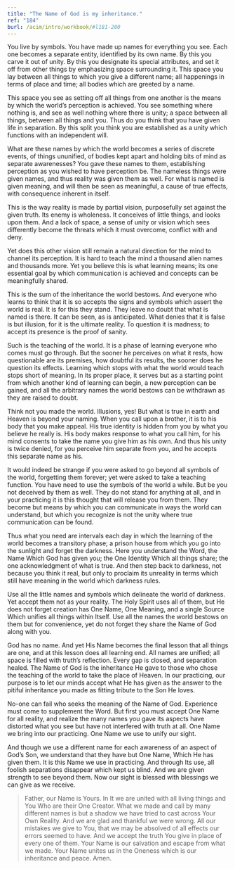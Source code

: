 ```yaml
---
title: "The Name of God is my inheritance."
ref: "184"
burl: /acim/intro/workbook/#l181-200
---
```


You live by symbols. You have made up names for everything you see. Each
one becomes a separate entity, identified by its own name. By this you
carve it out of unity. By this you designate its special attributes, and
set it off from other things by emphasizing space surrounding it. This
space you lay between all things to which you give a different name; all
happenings in terms of place and time; all bodies which are greeted by a
name.

This space you see as setting off all things from one another is the
means by which the world’s perception is achieved. You see something
where nothing is, and see as well nothing where there is unity; a space
between all things, between all things and you. Thus do you think that
you have given life in separation. By this split you think you are
established as a unity which functions with an independent will.

What are these names by which the world becomes a series of discrete
events, of things ununified, of bodies kept apart and holding bits of
mind as separate awarenesses? You gave these names to them, establishing
perception as you wished to have perception be. The nameless things were
given names, and thus reality was given them as well. For what is named
is given meaning, and will then be seen as meaningful, a cause of true
effects, with consequence inherent in itself.

This is the way reality is made by partial vision, purposefully set
against the given truth. Its enemy is wholeness. It conceives of little
things, and looks upon them. And a lack of space, a sense of unity or
vision which sees differently become the threats which it must overcome,
conflict with and deny.

Yet does this other vision still remain a natural direction for the mind
to channel its perception. It is hard to teach the mind a thousand alien
names and thousands more. Yet you believe this is what learning means;
its one essential goal by which communication is achieved and concepts
can be meaningfully shared.

This is the sum of the inheritance the world bestows. And everyone who
learns to think that it is so accepts the signs and
symbols which assert the world is real. It is for this they stand. They
leave no doubt that what is named is there. It can be seen, as is
anticipated. What denies that it is false is but illusion, for it is the
ultimate reality. To question it is madness; to accept its presence is
the proof of sanity.

Such is the teaching of the world. It is a phase of learning everyone
who comes must go through. But the sooner he perceives on what it rests,
how questionable are its premises, how doubtful its results, the sooner
does he question its effects. Learning which stops with what the world
would teach stops short of meaning. In its proper place, it serves but
as a starting point from which another kind of learning can begin, a new
perception can be gained, and all the arbitrary names the world bestows
can be withdrawn as they are raised to doubt.

Think not you made the world. Illusions, yes! But what is true in earth
and Heaven is beyond your naming. When you call upon a brother, it is to
his body that you make appeal. His true identity is hidden from you by
what you believe he really is. His body makes response to what you call
him, for his mind consents to take the name you give him as his own. And
thus his unity is twice denied, for you perceive him separate from you,
and he accepts this separate name as his.

It would indeed be strange if you were asked to go beyond all symbols of
the world, forgetting them forever; yet were asked to take a teaching
function. You have need to use the symbols of the world a while. But be
you not deceived by them as well. They do not stand for anything at all,
and in your practicing it is this thought that will release you from
them. They become but means by which you can communicate in ways the
world can understand, but which you recognize is not the unity where
true communication can be found.

Thus what you need are intervals each day in which the learning of the
world becomes a transitory phase; a prison house from which you go into
the sunlight and forget the darkness. Here you understand the Word, the
Name Which God has given you; the One Identity Which all things share;
the one acknowledgment of what is true. And then step back to darkness,
not because you think it real, but only to proclaim its unreality in
terms which still have meaning in the world which darkness rules.

Use all the little names and symbols which delineate the world of
darkness. Yet accept them not as your reality. The Holy Spirit uses all
of them, but He does not forget creation has One Name, One Meaning, and
a single Source Which unifies all things within Itself. Use all the
names the world bestows on them but for convenience, yet do not forget
they share the Name of God along with you.

God has no name. And yet His Name becomes the final lesson that all
things are one, and at this lesson does all learning end. All names are
unified; all space is filled with truth’s reflection. Every gap is
closed, and separation healed. The Name of God is the inheritance He gave
to those who chose the teaching of the world to take the place of
Heaven. In our practicing, our purpose is to let our minds accept what
He has given as the answer to the pitiful inheritance you made as
fitting tribute to the Son He loves.

No-one can fail who seeks the meaning of the Name of God. Experience
must come to supplement the Word. But first you must accept One Name for
all reality, and realize the many names you gave its aspects have
distorted what you see but have not interfered with truth at all. One
Name we bring into our practicing. One Name we use to unify our sight.

And though we use a different name for each awareness of an aspect of
God’s Son, we understand that they have but One Name, Which He has given
them. It is this Name we use in practicing. And through Its use, all
foolish separations disappear which kept us blind. And we are given
strength to see beyond them. Now our sight is blessed with blessings we
can give as we receive.

> Father, our Name is Yours. In It we are united with all living things
> and You Who are their One Creator. What we made and call by many
> different names is but a shadow we have tried to cast across Your Own
> Reality. And we are glad and thankful we were wrong. All our mistakes we
> give to You, that we may be absolved of all effects our errors seemed
> to have. And we accept the truth You give in place of every one of
> them. Your Name is our salvation and escape from what we made. Your
> Name unites us in the Oneness which is our inheritance and
> peace. Amen.

